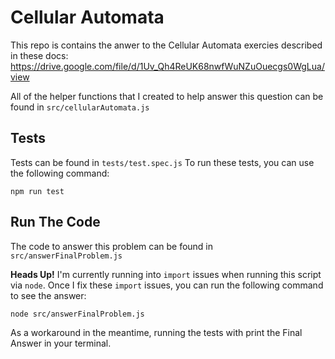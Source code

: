 # Cellular Automata

This repo is contains the anwer to the Cellular Automata exercies described in these docs:
https://drive.google.com/file/d/1Uv_Qh4ReUK68nwfWuNZuOuecgs0WgLua/view

All of the helper functions that I created to help answer this question can be found in `src/cellularAutomata.js`

## Tests
Tests can be found in `tests/test.spec.js`
To run these tests, you can use the following command:
```
npm run test
```

## Run The Code
The code to answer this problem can be found in `src/answerFinalProblem.js`

**Heads Up!**
I'm currently running into `import` issues when running this script via `node`.
Once I fix these `import` issues, you can run the following command to see the answer:
```
node src/answerFinalProblem.js
```

As a workaround in the meantime, running the tests with print the Final Answer in your terminal.

